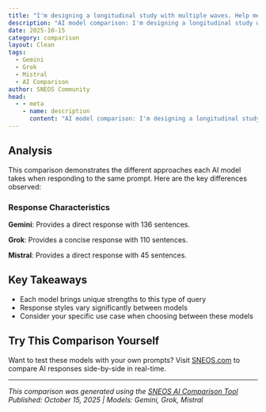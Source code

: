 ```yaml
---
title: "I'm designing a longitudinal study with multiple waves. Help me: 1) Determine number and spacing of measurement waves"
description: "AI model comparison: I'm designing a longitudinal study with multiple waves. Help me: 1) Determine number and spacing of ..."
date: 2025-10-15
category: comparison
layout: Clean
tags:
  - Gemini
  - Grok
  - Mistral
  - AI Comparison
author: SNEOS Community
head:
  - - meta
    - name: description
      content: "AI model comparison: I'm designing a longitudinal study with multiple waves. Help me: 1) Determine number and spacing of measurement waves..."
---
```


<ChatComparison
  title="I'm designing a longitudinal study with multiple waves. Help me: 1) Determine number and spacing of measurement waves"
  prompt="I'm designing a longitudinal study with multiple waves. Help me: 1) Determine number and spacing of measurement waves"
  :responses='{"Gemini": "Designing the number and spacing of measurement waves in a longitudinal study is a critical decision that impacts the validity, interpretability, and feasibility of your research. It\u0027s not a one-size-fits-all answer, but rather an iterative process influenced by several key factors.\n\nHere\u0027s a breakdown of how to approach this, combining theoretical considerations with practical constraints:\n\n---\n\n## Determining Number and Spacing of Measurement Waves\n\n### I. Core Guiding Principles\n\n1.  **Your Research Questions are Paramount:** Everything flows from what you want to learn. Are you describing change? Explaining change? Predicting change? Understanding mechanisms?\n2.  **Nature of the Phenomenon:** How quickly does the variable of interest change? Is the change continuous or episodic?\n3.  **Theoretical Framework:** What do existing theories or previous research suggest about the timing and shape of change?\n4.  **Statistical Requirements:** What analytical methods do you plan to use, and what are their data requirements?\n5.  **Practical Constraints:** Budget, participant burden, attrition, and logistical challenges.\n\n### II. Factors Influencing the *Number* of Waves\n\nThe more waves you have, the better you can:\n*   Model the **shape of change** (e.g., linear, quadratic, cubic, S-shaped).\n*   Account for **variability** in individual change trajectories.\n*   Distinguish between **state** (temporary fluctuations) and **trait** (stable individual differences) components.\n*   Improve **statistical power** to detect change.\n*   Examine **lagged effects** and **causal pathways**.\n\n**General Guidelines for Number of Waves:**\n\n*   **Minimum for Change:** You need at least **3 waves** to model a simple linear trajectory of change.\n*   **Modeling Non-Linear Change:** For quadratic change, you need at least **4 waves**. For more complex non-linear patterns (e.g., cubic, S-shaped), **5 or more waves** are strongly recommended to accurately capture inflection points.\n*   **Examining Causal Processes/Mediation:** To establish temporal precedence and examine mediating pathways, you generally need **at least 3 waves** (Time 1 predictor, Time 2 mediator, Time 3 outcome), but more waves allow for a more robust examination of dynamic processes.\n*   **Distinguishing State vs. Trait:** Studies aiming to decompose variance into stable trait components and fluctuating state components (e.g., using latent state-trait models) often benefit from **4-6\u002B waves**.\n*   **Rare Events/Episodic Change:** If you\u0027re studying a phenomenon that occurs infrequently or in bursts, you might need a higher number of waves (or more intense burst designs) to increase the probability of capturing the event.\n*   **Attrition:** Plan for attrition. If you need 100 participants to complete 5 waves, you might need to recruit 150-200 at Wave 1. More waves generally mean more cumulative attrition.\n\n### III. Factors Influencing the *Spacing* of Waves\n\nSpacing is crucial for capturing the *dynamics* of change.\n\n1.  **Rate of Change of the Phenomenon:**\n    *   **Rapid Change:** If your variable changes quickly (e.g., mood, stress levels after an acute event, learning a new skill in its initial stages, recovery from surgery), you need **closer spacing** (e.g., daily, weekly, monthly).\n    *   **Slow/Gradual Change:** If your variable changes slowly (e.g., personality development, academic achievement over years, the long-term impact of a policy), you can use **wider spacing** (e.g., yearly, every few years).\n    *   **Example:** Studying the immediate effects of an intervention might require daily measures for a week, then weekly for a month, then monthly for six months. Studying child development might involve yearly measures.\n\n2.  **Theoretical Lag Times and Causal Hypotheses:**\n    *   If your theory posits that A affects B after a specific time lag (e.g., stress leads to burnout after 6 months), ensure your waves are spaced appropriately to capture this lag (e.g., measure stress, then measure burnout 6 months later, plus additional waves to track the trajectory).\n    *   You need to measure the predictor *before* the hypothesized outcome (and mediator, if applicable).\n\n3.  **Critical Periods, Events, or Interventions:**\n    *   If there\u0027s a specific event (e.g., puberty, job loss, an intervention delivery, a natural disaster) that is expected to induce change, you need waves **before, during, and after** the event to observe its impact.\n    *   **Example:**\n        *   Wave 1: Baseline (Pre-intervention)\n        *   Wave 2: Immediately post-intervention / During critical event\n        *   Wave 3: Short-term follow-up (e.g., 3 months post)\n        *   Wave 4: Mid-term follow-up (e.g., 6-12 months post)\n        *   Wave 5: Long-term follow-up (e.g., 2\u002B years post)\n\n4.  **Participant Burden \u0026 Attrition:**\n    *   **Too frequent/numerous waves:** Increases participant burden, leading to higher attrition rates and potentially lower data quality (e.g., participants rushing through surveys).\n    *   **Optimal spacing:** A balance between capturing the phenomenon accurately and maintaining participant engagement. Pilot testing can help gauge acceptable burden.\n\n5.  **Data Analysis Methods:**\n    *   **Growth Curve Modeling (GCM) / Latent Growth Modeling (LGM):** Requires sufficient waves to model the trajectory (min 3 for linear, 4\u002B for non-linear). More waves provide more robust estimates.\n    *   **Time-Series Analysis / Dynamic Structural Equation Modeling (DSEM):** These often require many more, closely spaced observations per individual (e.g., daily or even hourly) to model within-person dynamics.\n    *   **Cross-Lagged Panel Models:** While possible with 2 waves, 3\u002B waves allow for stronger inferences about temporal precedence and reciprocal effects.\n\n### IV. Strategies for Spacing\n\n1.  **Equal Spacing:**\n    *   **Pros:** Simplicity, easier to compare across time points, good if the rate of change is expected to be relatively consistent over the study period.\n    *   **Cons:** Might miss critical periods of rapid change or periods of stabilization.\n\n2.  **Unequal Spacing:**\n    *   **Pros:** Allows for more targeted measurement, capturing rapid change early on or around events, and then spreading out as change stabilizes. More efficient if resources are limited.\n    *   **Cons:** Can be more complex to analyze (though most longitudinal methods handle it well).\n    *   **Examples:**\n        *   **Densely spaced initially, then spread out:** (e.g., baseline, 1 month, 3 months, 6 months, 12 months, 24 months) \u2013 ideal for interventions with rapid initial effects that stabilize over time.\n        *   **Concentrated around an event:** (e.g., 1 month pre-event, immediately post-event, 3 months post-event, 1 year post-event) \u2013 for studying the impact of specific occurrences.\n        *   **Burst designs:** Intensive measurements over a short period (e.g., daily for 2 weeks), followed by a longer gap, then another burst. Good for capturing both micro-level dynamics and macro-level change.\n\n### V. Practical Checklist for Your Design\n\n*   **Define your primary research questions:** What kind of change are you investigating (linear, non-linear, episodic)? Are you looking for specific lagged effects?\n*   **Map out your theoretical expectations:** When do you expect change to start? How quickly will it progress? When will it stabilize? Are there critical events?\n*   **Review existing literature:** How have similar phenomena been studied? What were their wave numbers and spacing? Did their design allow them to fully answer their questions, or were there limitations due to timing?\n*   **Consider your target population:** What is their tolerance for repeated measurements? What incentives might be needed to maintain participation?\n*   **Assess your resources:** What is your budget for data collection per wave? How long can the study realistically run?\n*   **Think about potential attrition:** How many participants do you need at the final wave? Recruit sufficiently at Wave 1.\n*   **Discuss with a statistician:** Get input on the minimum number of waves and appropriate spacing for your intended statistical analyses.\n*   **Pilot test:** If feasible, conduct a small pilot study to gauge participant burden, data collection logistics, and even get initial insights into the rate of change.\n\n---\n\n**Example Scenario:**\n\nLet\u0027s say you\u0027re studying the impact of a new educational program on students\u0027 motivation and academic performance over two years.\n\n*   **Research Question:** Does the program increase motivation initially, and does this sustained motivation lead to improved academic performance over time?\n*   **Nature of Phenomenon:** Motivation might change relatively quickly early in the program, then stabilize. Academic performance would likely show slower, more gradual change.\n*   **Critical Event:** The start of the program.\n\n**Potential Wave Design:**\n\n*   **Wave 1 (Baseline):** Before the program starts (e.g., end of previous academic year).\n*   **Wave 2 (Early Program Impact):** 3 months into the program (to capture initial motivation boost).\n*   **Wave 3 (Mid-Program):** 9 months into the program (mid-way through first academic year with the program, check if motivation is sustained).\n*   **Wave 4 (End of Year 1):** 12 months into the program (end of the first academic year, assess performance).\n*   **Wave 5 (Mid-Year 2):** 21 months into the program (check for long-term motivation and continued performance trends).\n*   **Wave 6 (End of Year 2):** 24 months into the program (final assessment of long-term impact on motivation and academic performance).\n\nThis design incorporates baseline, early impact, sustained effects, and long-term outcomes, with more frequent measurements early on when change is expected to be more dynamic.\n\n---\n\nBy systematically considering these factors, you can develop a robust and effective measurement plan for your longitudinal study.", "Grok": "### Designing Measurement Waves for a Longitudinal Study\n\nLongitudinal studies track changes over time by collecting data at multiple \u0022waves\u0022 (measurement occasions). The number and spacing of waves depend on your research question, the phenomenon you\u0027re studying, participant burden, resources, and the expected rate of change. I\u0027ll break this down step-by-step, with practical guidance and examples. If you provide more details (e.g., topic, sample size, or field like psychology, health, or economics), I can refine this further.\n\n#### 1. Key Factors to Consider\nBefore deciding, evaluate these to avoid over- or under-sampling:\n- **Research Question**: What are you measuring? Short-term processes (e.g., daily habits) need frequent waves; long-term changes (e.g., aging effects) need spaced-out ones.\n  - Example: For studying depression symptoms, waves every 3-6 months capture fluctuations without overwhelming participants.\n- **Expected Trajectory of Change**: Fast-changing variables (e.g., acute stress) might require more waves; stable ones (e.g., personality traits) fewer.\n- **Participant Retention**: More waves increase dropout risk. Aim for feasibility\u2014e.g., no more than 4-6 waves for busy populations.\n- **Resources**: Time, funding, and logistics (e.g., in-person vs. online surveys) limit feasibility.\n- **Statistical Power**: More waves improve detection of trajectories and reduce error, but diminishing returns after 3-5 waves for most analyses (e.g., growth curve modeling).\n- **Baseline and Endpoints**: Always include a baseline (Wave 1) and potentially a follow-up to assess causality.\n\n#### 2. Determining the Number of Waves\nStart minimal and scale based on needs:\n- **Minimum**: 2 waves (pre-post design) to establish change, but this can\u0027t distinguish true trends from noise.\n- **Recommended for Most Studies**:\n  - 3-4 waves: Good balance for detecting linear/quadratic change (e.g., acceleration/deceleration).\n  - 5\u002B waves: Ideal for complex trajectories, non-linear patterns, or high-resolution tracking (e.g., daily diaries for 7-14 days in intensive studies).\n- **Guidelines by Study Type**:\n  - **Short-term (e.g., intervention effects)**: 3 waves (baseline, mid-point, end).\n  - **Medium-term (e.g., behavioral development over years)**: 4-5 waves.\n  - **Long-term (e.g., cohort studies like the Framingham Heart Study)**: 6-10\u002B waves over decades, but rare due to attrition.\n- **Evidence**: Meta-analyses (e.g., in *Psychological Methods*) show 4 waves often suffice for robust longitudinal modeling, with power gains plateauing beyond that.\n\nIf using growth models (e.g., multilevel modeling), simulate power with tools like R\u0027s \u0060longpower\u0060 package to test if your number of waves detects effects (e.g., aim for \u003E80% power).\n\n#### 3. Determining Spacing Between Waves\nSpacing should align with the \u0022natural rhythm\u0022 of your variable and allow detectable change without excessive burden.\n- **General Rule**: Space waves to capture 10-20% change per interval (based on pilot data or literature). Too close = redundant data; too far = misses key shifts.\n- **Common Intervals**:\n  - **Short-term**: Weekly or monthly (e.g., 4-6 weeks apart for habit formation studies).\n  - **Medium-term**: 3-12 months (e.g., annual waves for mental health tracking, as in the British Household Panel Survey).\n  - **Long-term**: 1-5 years (e.g., every 2 years for cognitive aging in the Seattle Longitudinal Study).\n- **Strategies for Optimization**:\n  - **Even Spacing**: Equal intervals (e.g., every 6 months) for simplicity and balanced data.\n  - **Variable Spacing**: Closer at first (e.g., monthly for 3 months post-intervention), then wider (e.g., yearly) to front-load rapid changes.\n  - **Event-Driven**: Tie to milestones (e.g., waves before/after a life event like job loss).\n- **Avoid Common Pitfalls**: Don\u0027t space too widely if attrition is high (\u003E20% per wave)\u2014shorter intervals build engagement. Account for seasonal effects (e.g., avoid winter spacing for mood studies).\n\n#### 4. Practical Example Designs\n- **Health Behavior Study (e.g., Smoking Cessation)**: 4 waves\u2014baseline, 1 month, 6 months, 12 months. This captures initial quit rates, relapse risks, and sustained change.\n- **Educational Development (e.g., Academic Performance)**: 5 waves\u2014start of each school year for 5 years. Annual spacing tracks growth without disrupting school.\n- **Panel Survey (e.g., Economic Well-Being)**: 6 waves every 2 years over 10 years. Allows modeling economic cycles while managing large samples.\n\n#### 5. Implementation Tips\n- **Pilot Test**: Run a small trial to check feasibility and refine spacing.\n- **Analysis Prep**: Ensure waves align with your stats (e.g., latent growth models need at least 3). Handle missing data with imputation if attrition \u003E10%.\n- **Ethical/Practical Notes**: Get IRB approval; inform consent about wave count to boost retention (e.g., incentives per wave). Use mixed methods (surveys \u002B biomarkers) if relevant.\n- **Tools for Planning**: Free software like G*Power for power analysis or Qualtrics for scheduling waves.\n\nThis framework should get you started\u2014longitudinal designs are powerful but iterative. What\u0027s the focus of your study?", "Mistral": "Designing a longitudinal study with multiple waves involves careful consideration of several factors to ensure that you capture the necessary data while minimizing participant burden and maintaining the integrity of your study. Here are some steps to help you determine the number and spacing of measurement waves:\n\n### 1. Define Your Research Questions and Hypotheses\n- **Clarify Objectives**: Understand what you aim to achieve with your study. Are you looking at developmental changes, the impact of interventions, or the progression of a disease?\n- **Identify Key Variables**: Determine the variables you need to measure and how frequently they are expected to change.\n\n### 2. Consider the Nature of the Phenomena Being Studied\n- **Rate of Change**: If the phenomena you are studying change rapidly (e.g., daily mood fluctuations), you may need more frequent measurements. If changes are slower (e.g., annual health check-ups), less frequent measurements may suffice.\n- **Critical Periods**: Identify any critical periods where changes are expected to be more pronounced (e.g., adolescence for developmental studies).\n\n### 3. Determine the Appropriate Time Frame\n- **Study Duration**: Decide on the total duration of your study. This could range from a few months to several years, depending on your research questions.\n- **Wave Spacing**: Choose the spacing between waves based on the expected rate of change. Common intervals include daily, weekly, monthly, quarterly, semi-annually, or annually.\n\n### 4. Assess Participant Burden and Feasibility\n- **Participant Burden**: Consider the time and effort required from participants. More frequent measurements can lead to higher participant burden and potential dropout.\n- **Feasibility**: Evaluate the logistical and financial feasibility of conducting multiple waves. More waves may require more resources.\n\n### 5. Pilot Testing\n- **Pilot Study**: Conduct a pilot study with a smaller sample to test the feasibility of your wave schedule and to gather feedback from participants.\n\n### Example Scenarios\n\n#### Scenario 1: Developmental Study\n- **Objective**: To study cognitive development in children from ages 5 to 10.\n- **Rate of Change**: Moderate to rapid changes expected.\n- **Wave Spacing**: Measurements every 6 months.\n- **Study Duration**: 5 years.\n- **Number of Waves**: 10 waves (every 6 months for 5 years).\n\n#### Scenario 2: Health Intervention Study\n- **Objective**: To assess the impact of a new dietary intervention on weight loss.\n- **Rate of Change**: Moderate changes expected.\n- **Wave Spacing**: Measurements every 3 months.\n- **Study Duration**: 1 year.\n- **Number of Waves**: 5 waves (every 3 months for 1 year).\n\n#### Scenario 3: Mental Health Study\n- **Objective**: To monitor daily mood fluctuations in response to a stress management program.\n- **Rate of Change**: Rapid changes expected.\n- **Wave Spacing**: Daily measurements.\n- **Study Duration**: 1 month.\n- **Number of Waves**: 30 waves (daily for 1 month).\n\n### Final Considerations\n- **Flexibility**: Be prepared to adjust your wave schedule based on initial findings or participant feedback.\n- **Ethical Considerations**: Ensure that your study design adheres to ethical guidelines, particularly in terms of participant burden and informed consent.\n\nBy carefully considering these factors, you can design a longitudinal study with an appropriate number and spacing of measurement waves that will effectively address your research questions while being feasible and ethical."}' published-date="{DateTime.UtcNow:HH:mm}"
/>

## Analysis

This comparison demonstrates the different approaches each AI model takes when responding to the same prompt. Here are the key differences observed:

### Response Characteristics

**Gemini**: Provides a direct response with 136 sentences. 

**Grok**: Provides a concise response with 110 sentences. 

**Mistral**: Provides a direct response with 45 sentences. 

## Key Takeaways

- Each model brings unique strengths to this type of query
- Response styles vary significantly between models
- Consider your specific use case when choosing between these models

## Try This Comparison Yourself

Want to test these models with your own prompts? Visit [SNEOS.com](https://sneos.com) to compare AI responses side-by-side in real-time.

---

*This comparison was generated using the [SNEOS AI Comparison Tool](https://sneos.com)*
*Published: October 15, 2025 | Models: Gemini, Grok, Mistral*
